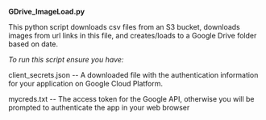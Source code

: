 **GDrive_ImageLoad.py**

This python script downloads csv files from an S3 bucket, downloads images from url links in this file, and creates/loads to a Google Drive folder based on date.

*To run this script ensure you have:*

client_secrets.json -- A downloaded file with the authentication information for your application on Google Cloud Platform.

mycreds.txt -- The access token for the Google API, otherwise you will be prompted to authenticate the app in your web browser
